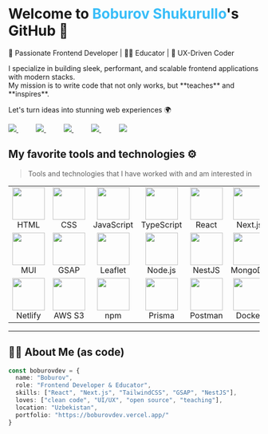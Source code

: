 <h1>
  Welcome to <span style="color:#38bdf8;">Boburov Shukurullo</span>'s GitHub 👋
</h1>

<p>
  🎨 Passionate Frontend Developer | 👨‍🏫 Educator | 🚀 UX-Driven Coder
</p>

<p>
  I specialize in building sleek, performant, and scalable frontend applications with modern stacks.<br/>
  My mission is to write code that not only works, but **teaches** and **inspires**.
</p>

<p>
  Let's turn ideas into stunning web experiences 🌍
</p>



<a href="https://www.instagram.com/boburov.dev/">
<img src="https://img.shields.io/badge/Instagram-%23E4405F.svg?style=for-the-badge&logo=Instagram&logoColor=white">
</a>
 &nbsp;&nbsp;&nbsp;&nbsp;&nbsp;&nbsp;&nbsp;&nbsp;
<a href="https://www.youtube.com/@boburovdev">
<img src="https://img.shields.io/badge/YouTube-FF0000?style=for-the-badge&logo=youtube&logoColor=white">
</a>
&nbsp;&nbsp;&nbsp;&nbsp;&nbsp;&nbsp;&nbsp;&nbsp;
<a href="https://www.linkedin.com/in/boburovdev/">
<img src="https://img.shields.io/badge/Linkedin-%231DA1F2.svg?style=for-the-badge&logo=Linkedin&logoColor=white">
</a>
&nbsp;&nbsp;&nbsp;&nbsp;&nbsp;&nbsp;&nbsp;&nbsp;
<a href="https://t.me/boburovdev/">
<img src="https://img.shields.io/badge/telegram-2CA5E0?style=for-the-badge&logo=telegram&logoColor=white">
</a>
&nbsp;&nbsp;&nbsp;&nbsp;&nbsp;&nbsp;&nbsp;&nbsp;
<a href="https://x.com/boburovdev" target="_blank">
  <img src="https://img.shields.io/badge/X-000000?style=for-the-badge&logo=twitter&logoColor=white" />
</a>

##  My favorite tools and technologies ⚙️

> Tools and technologies that I have worked with and am interested in
<table align="center">
  <tr>
    <td align="center" width="120">
      <img src="https://skillicons.dev/icons?i=html" width="65" height="65" /><br/>HTML</td>
    <td align="center" width="120">
      <img src="https://skillicons.dev/icons?i=css" width="65" height="65" /><br/>CSS</td>
    <td align="center" width="120">
      <img src="https://skillicons.dev/icons?i=js" width="65" height="65" /><br/>JavaScript</td>
    <td align="center" width="120">
      <img src="https://skillicons.dev/icons?i=ts" width="65" height="65" /><br/>TypeScript</td>
    <td align="center" width="120">
      <img src="https://skillicons.dev/icons?i=react" width="65" height="65" /><br/>React</td>
    <td align="center" width="120">
      <img src="https://skillicons.dev/icons?i=nextjs" width="65" height="65" /><br/>Next.js</td>
    <td align="center" width="120">
      <img src="https://skillicons.dev/icons?i=vite" width="65" height="65" /><br/>Vite</td>
    <td align="center" width="120">
      <img src="https://skillicons.dev/icons?i=tailwind" width="65" height="65" /><br/>TailwindCSS</td>
    <td align="center" width="120">
      <img src="https://skillicons.dev/icons?i=bootstrap" width="65" height="65" /><br/>Bootstrap</td>
  </tr>
  <tr>
    <td align="center" width="120">
      <img src="https://skillicons.dev/icons?i=materialui" width="65" height="65" /><br/>MUI</td>
    <td align="center" width="120">
      <img src="https://boburovdev.vercel.app/assets/gsap-06o1XVj9.jpg" width="65" height="65" /><br/>GSAP</td>
    <td align="center" width="120">
      <img src="https://boburovdev.vercel.app/assets/leaft-D1y6Qrjy.png" width="65" height="65"/><br/>Leaflet</td>
    <td align="center" width="120">
      <img src="https://skillicons.dev/icons?i=nodejs" width="65" height="65" /><br/>Node.js</td>
    <td align="center" width="120">
      <img src="https://skillicons.dev/icons?i=nestjs" width="65" height="65" /><br/>NestJS</td>
    <td align="center" width="120">
      <img src="https://skillicons.dev/icons?i=mongodb" width="65" height="65" /><br/>MongoDB</td>
    <td align="center" width="120">
      <img src="https://skillicons.dev/icons?i=postgres" width="65" height="65" /><br/>PostgreSQL</td>
    <td align="center" width="120">
      <img src="https://skillicons.dev/icons?i=git" width="65" height="65" /><br/>Git</td>
    <td align="center" width="120">
      <img src="https://skillicons.dev/icons?i=github" width="65" height="65" /><br/>GitHub</td>
  </tr>
  <tr>
    <td align="center" width="120">
      <img src="https://skillicons.dev/icons?i=netlify" width="65" height="65" /><br/>Netlify</td>
    <td align="center" width="120">
      <img src="https://skillicons.dev/icons?i=aws" width="65" height="65" /><br/>AWS S3</td>
    <td align="center"><img src="https://skillicons.dev/icons?i=npm" width="65" height="65" /><br/>npm</td>
    <td align="center"><img src="https://skillicons.dev/icons?i=prisma" width="65" height="65" /><br/>Prisma</td>
     <td align="center"><img src="https://skillicons.dev/icons?i=postman" width="65" height="65" /><br/>Postman</td>
    <td align="center"><img src="https://skillicons.dev/icons?i=docker" width="65" height="65" /><br/>Docker</td>
  </tr>
</table>

---

## 👨‍💻 About Me (as code)
```ts
const boburovdev = {
  name: "Boburov",
  role: "Frontend Developer & Educator",
  skills: ["React", "Next.js", "TailwindCSS", "GSAP", "NestJS"],
  loves: ["clean code", "UI/UX", "open source", "teaching"],
  location: "Uzbekistan",
  portfolio: "https://boburovdev.vercel.app/"
}


